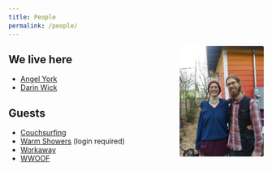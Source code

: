 ```yaml
---
title: People
permalink: /people/
---
```



<img style="float: right; border: 1px solid #fff; border-radius: 4px; padding: 0px;" src="/assets/images/angel darin rainbow house 2019.png" width="33%" height="auto" alt="Angel and Darin in front of the rainbow house">


## We live here
- [Angel York](https://angelyork.com/)
- [Darin Wick](https://darinwick.com/)

## Guests
- [Couchsurfing](https://www.couchsurfing.com/people/rainbowhouse)
- [Warm Showers](https://www.warmshowers.org/users/nectarine) (login required)
- [Workaway](https://www.workaway.info/191485637641-en.html)
- [WWOOF](https://wwoofusa.org/farm/rainbow-house-gardens/)

